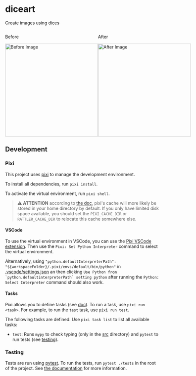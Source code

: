# diceart

Create images using dices

<div style="display: flex; justify-content: space-around;">
  <div>
    <p>Before</p>
    <img src="tests/data/robert_smith-2-1.jpg" alt="Before Image" width="300"/>
  </div>
  <div>
    <p>After</p>
    <img src="tests/data/robert_smith-2-1.diceart.png" alt="After Image" width="300"/>
  </div>
</div>

## Development

### Pixi

This project uses [pixi](https://pixi.sh/) to manage the development environment.

To install all dependencies, run `pixi install`.

To activate the virtual environment, run `pixi shell`.

> **⚠️ ATTENTION** according to [the doc](https://pixi.sh/dev/features/environment/#caching-packages), pixi's cache will more likely be stored in your home directory by default. If you only have limited disk space available, you should set the `PIXI_CACHE_DIR` or `RATTLER_CACHE_DIR` to relocate this cache somewhere else.

#### VSCode

To use the virtual environment in VSCode, you can use the [Pixi VSCode extension](https://marketplace.visualstudio.com/items?itemName=jjjermiah.pixi-vscode). Then use the `Pixi: Set Python Interpreter` command to select the virtual environment.

Alternatively, using `"python.defaultInterpreterPath": "${workspaceFolder}/.pixi/envs/default/bin/python"` in [.vscode/settings.json](.vscode/settings.json) an then clicking `` Use Python from `python.defaultinterpreterPath` setting python `` after running the `Python: Select Interpreter` command should also work.

#### Tasks

Pixi allows you to define tasks (see [doc](https://pixi.sh/latest/features/advanced_tasks/)). To run a task, use `pixi run <task>`. For example, to run the `test` task, use `pixi run test`.

The following tasks are defined. Use `pixi task list` to list all available tasks:

- `test`: Runs `mypy` to check typing (only in the [src](src) directory) and `pytest` to run tests (see [testing](#testing)).

### Testing

Tests are run using [pytest](https://docs.pytest.org/). To run the tests, run `pytest ./tests` in the root of the project. See [the documentation](https://docs.pytest.org/en/stable/) for more information.
